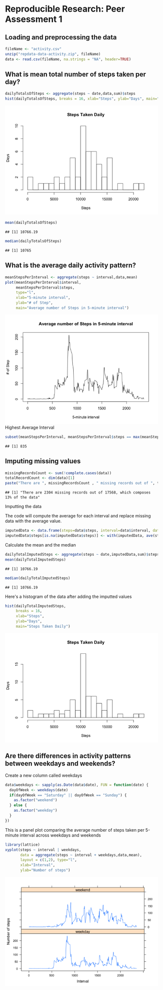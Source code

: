 # Reproducible Research: Peer Assessment 1


## Loading and preprocessing the data

```r
fileName <- "activity.csv"
unzip("repdata-data-activity.zip", fileName)
data <- read.csv(fileName, na.strings = "NA", header=TRUE)
```


## What is mean total number of steps taken per day?

```r
dailyTotalsOfSteps <- aggregate(steps ~ date,data,sum)$steps
hist(dailyTotalsOfSteps, breaks = 16, xlab="Steps", ylab="Days", main="Steps Taken Daily")
```

![](PA1_template_files/figure-html/unnamed-chunk-2-1.png) 

```r
mean(dailyTotalsOfSteps)
```

```
## [1] 10766.19
```

```r
median(dailyTotalsOfSteps)
```

```
## [1] 10765
```


## What is the average daily activity pattern?

```r
meanStepsPerInterval <- aggregate(steps ~ interval,data,mean)
plot(meanStepsPerInterval$interval, 
     meanStepsPerInterval$steps, 
     type="l",
     xlab="5-minute interval",
     ylab="# of Step",
     main="Average number of Steps in 5-minute interval")
```

![](PA1_template_files/figure-html/unnamed-chunk-3-1.png) 
Highest Average Interval

```r
subset(meanStepsPerInterval, meanStepsPerInterval$steps == max(meanStepsPerInterval$steps))$interval
```

```
## [1] 835
```

## Imputing missing values

```r
missingRecordsCount <- sum(!complete.cases(data))
totalRecordCount <- dim(data)[1]
paste("There are ", missingRecordsCount , " missing records out of ", totalRecordCount , ", which composes ", format(missingRecordsCount / totalRecordCount*100, digits=2) ,"% of the data", sep="")
```

```
## [1] "There are 2304 missing records out of 17568, which composes 13% of the data"
```
Imputting the data

The code will compute the average for each interval and replace missing data with the average value.

```r
imputedData <- data.frame(steps=data$steps, interval=data$interval, date=data$date)
imputedData$steps[is.na(imputedData$steps)] <- with(imputedData, ave(steps, interval, FUN = function(x) mean(x, na.rm = T)))[is.na(imputedData$steps)]
```

Calculate the mean and the median

```r
dailyTotalImputedSteps <- aggregate(steps ~ date,imputedData,sum)$steps
mean(dailyTotalImputedSteps)
```

```
## [1] 10766.19
```

```r
median(dailyTotalImputedSteps)
```

```
## [1] 10766.19
```

Here's a histogram of the data after adding the imputted values

```r
hist(dailyTotalImputedSteps, 
     breaks = 16,  
     xlab="Steps", 
     ylab="Days", 
     main="Steps Taken Daily")
```

![](PA1_template_files/figure-html/unnamed-chunk-8-1.png) 

## Are there differences in activity patterns between weekdays and weekends?

Create a new column called weekdays

```r
data$weekdays <- sapply(as.Date(data$date), FUN = function(date) {
  dayOfWeek <- weekdays(date)
  if(dayOfWeek == "Saturday" || dayOfWeek == "Sunday") {
    as.factor("weekend")
  } else {
    as.factor("weekday")
  }
})
```

This is a panel plot comparing the average number of steps taken per 5-minute interval across weekdays and weekends

```r
library(lattice)
xyplot(steps ~ interval | weekdays, 
       data = aggregate(steps ~ interval + weekdays,data,mean), 
       layout = c(1,2), type="l",
       xlab="Interval",
       ylab="Number of steps")
```

![](PA1_template_files/figure-html/unnamed-chunk-10-1.png) 
